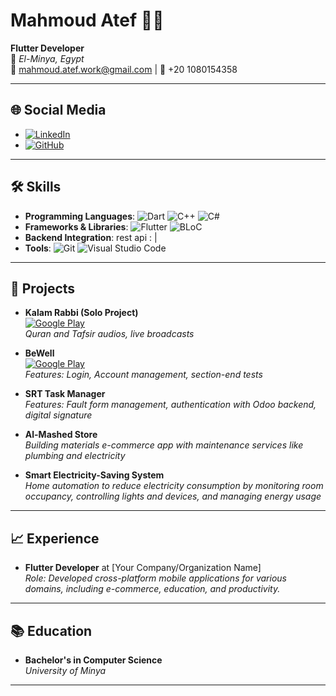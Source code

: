 <!-- Profile Image and Name -->
<h1 align="start">Mahmoud Atef 👨‍💻</h1>

**Flutter Developer**  
📍 *El-Minya, Egypt*  
📧 mahmoud.atef.work@gmail.com | 📱 +20 1080154358 

---

## 🌐 Social Media
- [![LinkedIn](https://img.shields.io/badge/LinkedIn-Connect-blue?style=flat-square&logo=linkedin)]([https://www.linkedin.com/in/yourprofile](https://linkedin.com/in/mahmoud-atef-752983237/))
- [![GitHub](https://img.shields.io/badge/GitHub-Follow-black?style=flat-square&logo=github)](https://github.com/mahmoodatef)

---

## 🛠️ Skills

- **Programming Languages**: ![Dart](https://img.shields.io/badge/-Dart-0175C2?logo=dart&logoColor=white) ![C++](https://img.shields.io/badge/-C++-00599C?logo=cplusplus&logoColor=white) ![C#](https://img.shields.io/badge/-C%23-239120?logo=csharp&logoColor=white)
- **Frameworks & Libraries**: ![Flutter](https://img.shields.io/badge/-Flutter-02569B?logo=flutter&logoColor=white) ![BLoC](https://img.shields.io/badge/-BLoC-0095FF?style=flat-square)
- **Backend Integration**: rest api
: | 
- **Tools**: ![Git](https://img.shields.io/badge/-Git-F05032?logo=git&logoColor=white) ![Visual Studio Code](https://img.shields.io/badge/-VS%20Code-007ACC?logo=visual-studio-code&logoColor=white)

---

## 🎯 Projects

- **Kalam Rabbi (Solo Project)**  
  [![Google Play](https://img.shields.io/badge/Download-Google_Play-414141?style=flat-square&logo=google-play&logoColor=white)](https://play.google.com/store/apps/details?id=com.tofy.kalam_rabbi)  
  *Quran and Tafsir audios, live broadcasts*

- **BeWell**  
  [![Google Play](https://img.shields.io/badge/View_on-Google_Play-414141?style=flat-square&logo=google-play&logoColor=white)](https://play.google.com/store/apps/details?id=com.learn.be_well)  
  *Features: Login, Account management, section-end tests*

- **SRT Task Manager**  
  *Features: Fault form management, authentication with Odoo backend, digital signature*

- **Al-Mashed Store**  
  *Building materials e-commerce app with maintenance services like plumbing and electricity*

- **Smart Electricity-Saving System**  
  *Home automation to reduce electricity consumption by monitoring room occupancy, controlling lights and devices, and managing energy usage*

---

## 📈 Experience

- **Flutter Developer** at [Your Company/Organization Name]  
  *Role: Developed cross-platform mobile applications for various domains, including e-commerce, education, and productivity.*

---

## 📚 Education

- **Bachelor's in Computer Science**  
  *University of Minya*

---
